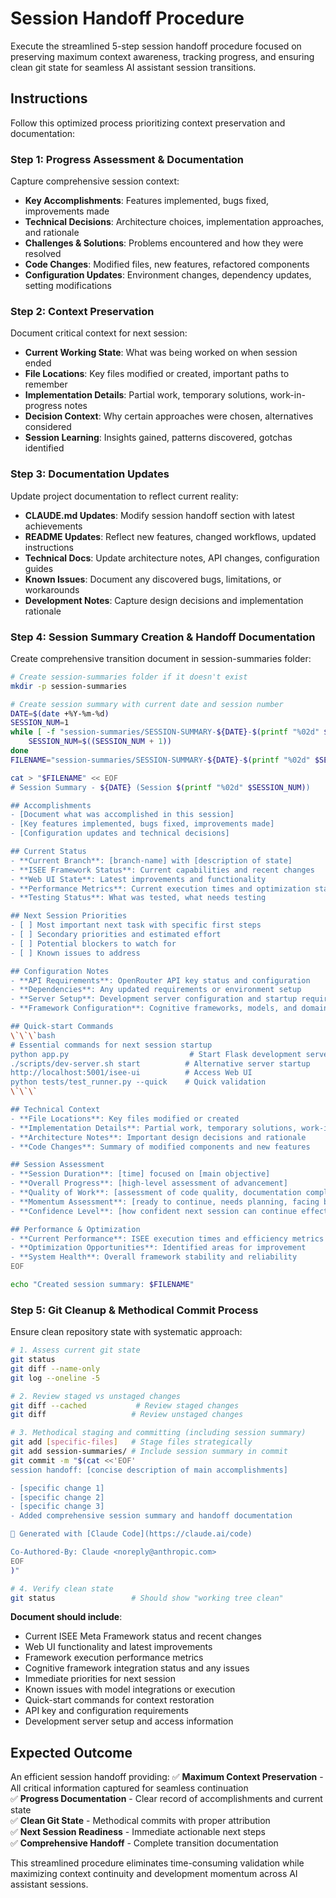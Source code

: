 # Session Handoff Procedure

Execute the streamlined 5-step session handoff procedure focused on preserving maximum context awareness, tracking progress, and ensuring clean git state for seamless AI assistant session transitions.

## Instructions

Follow this optimized process prioritizing context preservation and documentation:

### Step 1: Progress Assessment & Documentation
Capture comprehensive session context:
- **Key Accomplishments**: Features implemented, bugs fixed, improvements made
- **Technical Decisions**: Architecture choices, implementation approaches, and rationale
- **Challenges & Solutions**: Problems encountered and how they were resolved
- **Code Changes**: Modified files, new features, refactored components
- **Configuration Updates**: Environment changes, dependency updates, setting modifications

### Step 2: Context Preservation
Document critical context for next session:
- **Current Working State**: What was being worked on when session ended
- **File Locations**: Key files modified or created, important paths to remember
- **Implementation Details**: Partial work, temporary solutions, work-in-progress notes
- **Decision Context**: Why certain approaches were chosen, alternatives considered
- **Session Learning**: Insights gained, patterns discovered, gotchas identified

### Step 3: Documentation Updates
Update project documentation to reflect current reality:
- **CLAUDE.md Updates**: Modify session handoff section with latest achievements
- **README Updates**: Reflect new features, changed workflows, updated instructions
- **Technical Docs**: Update architecture notes, API changes, configuration guides
- **Known Issues**: Document any discovered bugs, limitations, or workarounds
- **Development Notes**: Capture design decisions and implementation rationale

### Step 4: Session Summary Creation & Handoff Documentation
Create comprehensive transition document in session-summaries folder:

```bash
# Create session-summaries folder if it doesn't exist
mkdir -p session-summaries

# Create session summary with current date and session number
DATE=$(date +%Y-%m-%d)
SESSION_NUM=1
while [ -f "session-summaries/SESSION-SUMMARY-${DATE}-$(printf "%02d" $SESSION_NUM).md" ]; do
    SESSION_NUM=$((SESSION_NUM + 1))
done
FILENAME="session-summaries/SESSION-SUMMARY-${DATE}-$(printf "%02d" $SESSION_NUM).md"

cat > "$FILENAME" << EOF
# Session Summary - ${DATE} (Session $(printf "%02d" $SESSION_NUM))

## Accomplishments
- [Document what was accomplished in this session]
- [Key features implemented, bugs fixed, improvements made]
- [Configuration updates and technical decisions]

## Current Status
- **Current Branch**: [branch-name] with [description of state]
- **ISEE Framework Status**: Current capabilities and recent changes
- **Web UI State**: Latest improvements and functionality
- **Performance Metrics**: Current execution times and optimization status
- **Testing Status**: What was tested, what needs testing

## Next Session Priorities
- [ ] Most important next task with specific first steps
- [ ] Secondary priorities and estimated effort
- [ ] Potential blockers to watch for
- [ ] Known issues to address

## Configuration Notes
- **API Requirements**: OpenRouter API key status and configuration
- **Dependencies**: Any updated requirements or environment setup
- **Server Setup**: Development server configuration and startup requirements
- **Framework Configuration**: Cognitive frameworks, models, and domain settings

## Quick-start Commands
\`\`\`bash
# Essential commands for next session startup
python app.py                           # Start Flask development server
./scripts/dev-server.sh start          # Alternative server startup
http://localhost:5001/isee-ui          # Access Web UI
python tests/test_runner.py --quick    # Quick validation
\`\`\`

## Technical Context
- **File Locations**: Key files modified or created
- **Implementation Details**: Partial work, temporary solutions, work-in-progress
- **Architecture Notes**: Important design decisions and rationale
- **Code Changes**: Summary of modified components and new features

## Session Assessment
- **Session Duration**: [time] focused on [main objective]
- **Overall Progress**: [high-level assessment of advancement]
- **Quality of Work**: [assessment of code quality, documentation completeness]
- **Momentum Assessment**: [ready to continue, needs planning, facing blockers]
- **Confidence Level**: [how confident next session can continue effectively]

## Performance & Optimization
- **Current Performance**: ISEE execution times and efficiency metrics
- **Optimization Opportunities**: Identified areas for improvement
- **System Health**: Overall framework stability and reliability
EOF

echo "Created session summary: $FILENAME"
```

### Step 5: Git Cleanup & Methodical Commit Process
Ensure clean repository state with systematic approach:

```bash
# 1. Assess current git state
git status
git diff --name-only
git log --oneline -5

# 2. Review staged vs unstaged changes
git diff --cached           # Review staged changes
git diff                   # Review unstaged changes

# 3. Methodical staging and committing (including session summary)
git add [specific-files]   # Stage files strategically
git add session-summaries/ # Include session summary in commit
git commit -m "$(cat <<'EOF'
session handoff: [concise description of main accomplishments]

- [specific change 1]
- [specific change 2] 
- [specific change 3]
- Added comprehensive session summary and handoff documentation

🤖 Generated with [Claude Code](https://claude.ai/code)

Co-Authored-By: Claude <noreply@anthropic.com>
EOF
)"

# 4. Verify clean state
git status                 # Should show "working tree clean"
```

**Document should include**:
- Current ISEE Meta Framework status and recent changes
- Web UI functionality and latest improvements
- Framework execution performance metrics
- Cognitive framework integration status and any issues
- Immediate priorities for next session
- Known issues with model integrations or execution
- Quick-start commands for context restoration
- API key and configuration requirements
- Development server setup and access information

## Expected Outcome

An efficient session handoff providing:
✅ **Maximum Context Preservation** - All critical information captured for seamless continuation  
✅ **Progress Documentation** - Clear record of accomplishments and current state  
✅ **Clean Git State** - Methodical commits with proper attribution  
✅ **Next Session Readiness** - Immediate actionable next steps  
✅ **Comprehensive Handoff** - Complete transition documentation  

This streamlined procedure eliminates time-consuming validation while maximizing context continuity and development momentum across AI assistant sessions.
